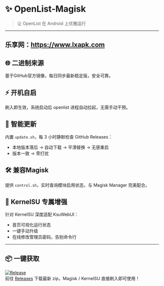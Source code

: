 # ✨ OpenList-Magisk  
> 让 OpenList 在 Android 上优雅运行

---------------------------
乐享网：https://www.lxapk.com
---------------------------

## 🌐 二进制来源  
基于GitHub官方镜像，每日同步最新稳定版，安全可靠。

## ⚡ 开机自启  
刷入即生效，系统启动后 openlist 进程自动拉起，无需手动干预。

## 🔄 智能更新  
内置 `update.sh`，每 3 小时静默检查 GitHub Releases：  
- 本地版本落后 → 自动下载 → 平滑替换 → 无感重启  
- 版本一致 → 零打扰

## 🛠 兼容Magisk  
提供 `control.sh`，实时查询模块启用状态，与 Magisk Manager 完美配合。

## 🚀 KernelSU 专属增强  
针对 KernelSU 深度适配 KsuWebUI：  
- 首页可视化运行状态  
- 一键手动升级  
- 在线修改管理员密码，告别命令行

---

## 📦 一键获取  
[![Release](https://img.shields.io/github/v/release/你的用户名/OpenList-magisk?color=ff69b4&logo=github)](https://github.com/Lxapk/OpenList-magisk/releases/latest)  
前往 [Releases](https://github.com/Lxapk/OpenList-magisk/releases/latest) 下载最新 zip，Magisk / KernelSU 直接刷入即可使用！
